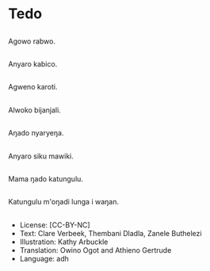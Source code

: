 # Tedo

##
Agowo rabwo.

##
Anyaro kabico.

##
Agweno karoti.

##
Alwoko bijanjali.

##
Aŋado nyaryeŋa.

##
Anyaro siku mawiki.

##
Mama ŋado katungulu.

##
Katungulu m'oŋadi lunga i waŋan.

##
* License: [CC-BY-NC]
* Text: Clare Verbeek, Thembani Dladla, Zanele Buthelezi
* Illustration: Kathy Arbuckle
* Translation: Owino Ogot and Athieno Gertrude
* Language: adh

